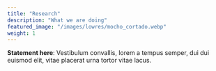 ```yaml
---
title: "Research"
description: "What we are doing"
featured_image: "/images/lowres/mocho_cortado.webp"
weight: 1
---
```


**Statement here**: Vestibulum convallis, lorem a tempus semper, dui dui euismod elit, vitae placerat urna tortor vitae lacus.
